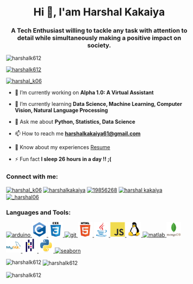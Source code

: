 <h1 align="center">Hi 👋, I'am Harshal Kakaiya</h1>
<h3 align="center">A Tech Enthusiast willing to tackle any task with attention to detail while simultaneously making a positive impact on society.</h3>

<p align="left"> <img src="https://komarev.com/ghpvc/?username=harshalk612&label=Profile%20views&color=0e75b6&style=flat" alt="harshalk612" /> </p>

<p align="left"> <a href="https://github.com/ryo-ma/github-profile-trophy"><img src="https://github-profile-trophy.vercel.app/?username=harshalk612" alt="harshalk612" /></a> </p>

<p align="left"> <a href="https://twitter.com/harshal_k06" target="blank"><img src="https://img.shields.io/twitter/follow/harshal_k06?logo=twitter&style=for-the-badge" alt="harshal_k06" /></a> </p>

- 🔭 I’m currently working on **Alpha 1.0: A Virtual Assistant**

- 🌱 I’m currently learning **Data Science, Machine Learning, Computer Vision, Natural Language Processing**

- 💬 Ask me about **Python, Statistics, Data Science**

- 📫 How to reach me **harshalkakaiya61@gmail.com**

- 📄 Know about my experiences [Resume](https://novoresume.com/editor/resume/48985900-51f3-11ed-b0fb-2338d664916c)

- ⚡ Fun fact **I sleep 26 hours in a day !! ;(**

<h3 align="left">Connect with me:</h3>
<p align="left">
<a href="https://twitter.com/harshal_k06" target="blank"><img align="center" src="https://raw.githubusercontent.com/rahuldkjain/github-profile-readme-generator/master/src/images/icons/Social/twitter.svg" alt="harshal_k06" height="30" width="40" /></a>
<a href="https://linkedin.com/in/harshalkakaiya" target="blank"><img align="center" src="https://raw.githubusercontent.com/rahuldkjain/github-profile-readme-generator/master/src/images/icons/Social/linked-in-alt.svg" alt="harshalkakaiya" height="30" width="40" /></a>
<a href="https://stackoverflow.com/users/19856268" target="blank"><img align="center" src="https://raw.githubusercontent.com/rahuldkjain/github-profile-readme-generator/master/src/images/icons/Social/stack-overflow.svg" alt="19856268" height="30" width="40" /></a>
<a href="https://fb.com/harshal kakaiya" target="blank"><img align="center" src="https://raw.githubusercontent.com/rahuldkjain/github-profile-readme-generator/master/src/images/icons/Social/facebook.svg" alt="harshal kakaiya" height="30" width="40" /></a>
<a href="https://instagram.com/_harshal06" target="blank"><img align="center" src="https://raw.githubusercontent.com/rahuldkjain/github-profile-readme-generator/master/src/images/icons/Social/instagram.svg" alt="_harshal06" height="30" width="40" /></a>
</p>

<h3 align="left">Languages and Tools:</h3>
<p align="left"> <a href="https://www.arduino.cc/" target="_blank" rel="noreferrer"> <img src="https://cdn.worldvectorlogo.com/logos/arduino-1.svg" alt="arduino" width="40" height="40"/> </a> <a href="https://www.cprogramming.com/" target="_blank" rel="noreferrer"> <img src="https://raw.githubusercontent.com/devicons/devicon/master/icons/c/c-original.svg" alt="c" width="40" height="40"/> </a> <a href="https://www.w3schools.com/css/" target="_blank" rel="noreferrer"> <img src="https://raw.githubusercontent.com/devicons/devicon/master/icons/css3/css3-original-wordmark.svg" alt="css3" width="40" height="40"/> </a> <a href="https://git-scm.com/" target="_blank" rel="noreferrer"> <img src="https://www.vectorlogo.zone/logos/git-scm/git-scm-icon.svg" alt="git" width="40" height="40"/> </a> <a href="https://www.w3.org/html/" target="_blank" rel="noreferrer"> <img src="https://raw.githubusercontent.com/devicons/devicon/master/icons/html5/html5-original-wordmark.svg" alt="html5" width="40" height="40"/> </a> <a href="https://www.java.com" target="_blank" rel="noreferrer"> <img src="https://raw.githubusercontent.com/devicons/devicon/master/icons/java/java-original.svg" alt="java" width="40" height="40"/> </a> <a href="https://developer.mozilla.org/en-US/docs/Web/JavaScript" target="_blank" rel="noreferrer"> <img src="https://raw.githubusercontent.com/devicons/devicon/master/icons/javascript/javascript-original.svg" alt="javascript" width="40" height="40"/> </a> <a href="https://www.linux.org/" target="_blank" rel="noreferrer"> <img src="https://raw.githubusercontent.com/devicons/devicon/master/icons/linux/linux-original.svg" alt="linux" width="40" height="40"/> </a> <a href="https://www.mathworks.com/" target="_blank" rel="noreferrer"> <img src="https://upload.wikimedia.org/wikipedia/commons/2/21/Matlab_Logo.png" alt="matlab" width="40" height="40"/> </a> <a href="https://www.mongodb.com/" target="_blank" rel="noreferrer"> <img src="https://raw.githubusercontent.com/devicons/devicon/master/icons/mongodb/mongodb-original-wordmark.svg" alt="mongodb" width="40" height="40"/> </a> <a href="https://www.mysql.com/" target="_blank" rel="noreferrer"> <img src="https://raw.githubusercontent.com/devicons/devicon/master/icons/mysql/mysql-original-wordmark.svg" alt="mysql" width="40" height="40"/> </a> <a href="https://pandas.pydata.org/" target="_blank" rel="noreferrer"> <img src="https://raw.githubusercontent.com/devicons/devicon/2ae2a900d2f041da66e950e4d48052658d850630/icons/pandas/pandas-original.svg" alt="pandas" width="40" height="40"/> </a> <a href="https://www.python.org" target="_blank" rel="noreferrer"> <img src="https://raw.githubusercontent.com/devicons/devicon/master/icons/python/python-original.svg" alt="python" width="40" height="40"/> </a> <a href="https://seaborn.pydata.org/" target="_blank" rel="noreferrer"> <img src="https://seaborn.pydata.org/_images/logo-mark-lightbg.svg" alt="seaborn" width="40" height="40"/> </a> </p>

<p><img align="left" src="https://github-readme-stats.vercel.app/api/top-langs?username=harshalk612&show_icons=true&locale=en&layout=compact" alt="harshalk612" /></p>

<p>&nbsp;<img align="center" src="https://github-readme-stats.vercel.app/api?username=harshalk612&show_icons=true&locale=en" alt="harshalk612" /></p>

<p><img align="center" src="https://github-readme-streak-stats.herokuapp.com/?user=harshalk612&" alt="harshalk612" /></p>
